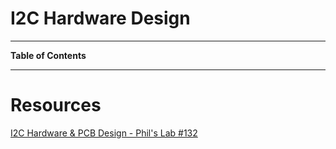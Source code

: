 # I2C Hardware Design

---

**Table of Contents**

---

# Resources

[I2C Hardware & PCB Design - Phil's Lab #132](https://youtu.be/sCHK3P5tn7s?si=8fyTFTKCl4brJ7XF)